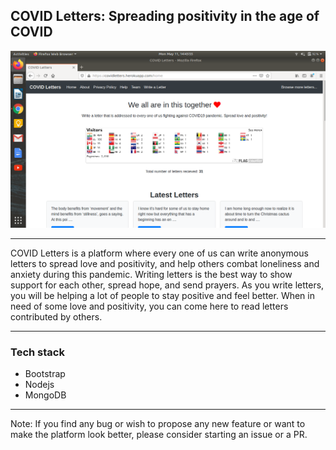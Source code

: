## COVID Letters: Spreading positivity in the age of COVID 

![COVID Letters](covidletters.png)





---
COVID Letters is a platform where every one of us can write anonymous letters to spread love and positivity, and help others combat loneliness and anxiety during this pandemic. Writing letters is the best way to show support for each other, spread hope, and send prayers. As you write letters, you will be helping a lot of people to stay positive and feel better. When in need of some love and positivity, you can come here to read letters contributed by others. 

---
### Tech stack
- Bootstrap 
- Nodejs 
- MongoDB 

---

Note: If you find any bug or wish to propose any new feature or want to make the platform look better, please consider starting an issue or a PR. 
